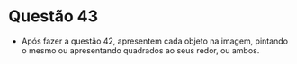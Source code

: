 # Questão 43

- Após fazer a questão 42, apresentem cada objeto na imagem, pintando o mesmo ou apresentando quadrados ao seus redor,
ou ambos.
